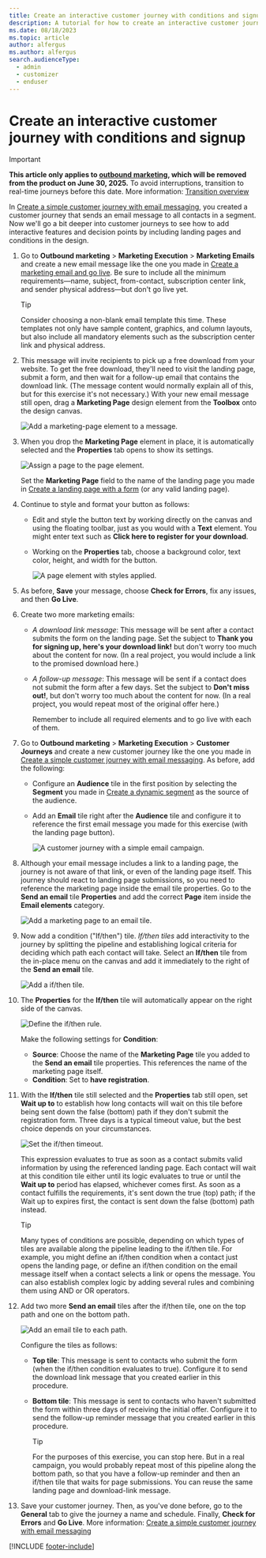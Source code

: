 ```yaml
---
title: Create an interactive customer journey with conditions and signup
description: A tutorial for how to create an interactive customer journey featuring signups and conditions in Dynamics 365 Customer Insights - Journeys.
ms.date: 08/18/2023
ms.topic: article
author: alfergus
ms.author: alfergus
search.audienceType: 
  - admin
  - customizer
  - enduser
---
```


# Create an interactive customer journey with conditions and signup

> [!IMPORTANT]
> **This article only applies to [outbound marketing](user-guide.md), which will be removed from the product on June 30, 2025.** To avoid interruptions, transition to real-time journeys before this date. More information: [Transition overview](transition-overview.md)

In [Create a simple customer journey with email messaging](create-simple-customer-journey.md), you created a customer journey that sends an email message to all contacts in a segment. Now we'll go a bit deeper into customer journeys to see how to add interactive features and decision points by including landing pages and conditions in the design.

1. Go to **Outbound marketing** > **Marketing Execution** > **Marketing Emails** and create a new email message like the one you made in [Create a marketing email and go live](create-marketing-email.md). Be sure to include all the minimum requirements&mdash;name, subject, from-contact, subscription center link, and sender physical address—but don't go live yet.

    > [!TIP]
    > Consider choosing a non-blank email template this time. These templates not only have sample content, graphics, and column layouts, but also include all mandatory elements such as the subscription center link and physical address.

1. This message will invite recipients to pick up a free download from your website. To get the free download, they'll need to visit the landing page, submit a form, and then wait for a follow-up email that contains the download link. (The message content would normally explain all of this, but for this exercise it's not necessary.) With your new email message still open, drag a **Marketing Page** design element from the **Toolbox** onto the design canvas.
  
    ![Add a marketing-page element to a message.](media/email-add-page-block3.png "Add a Marketing Page element to a message")

1. When you drop the **Marketing Page** element in place, it is automatically selected and the **Properties** tab opens to show its settings.
 
    ![Assign a page to the page element.](media/email-page-block-properties3.png "Assign a page to the page element")

    Set the **Marketing Page** field to the name of the landing page you made in [Create a landing page with a form](create-landing-page.md) (or any valid landing page).  

1. Continue to style and format your button as follows:
   - Edit and style the button text by working directly on the canvas and using the floating toolbar, just as you would with a **Text** element. You might enter text such as **Click here to register for your download**.
   - Working on the **Properties** tab, choose a background color, text color, height, and width for the button.

     ![A page element with styles applied.](media/email-page-block-styled2.png "A page element with styles applied")

1. As before, **Save** your message, choose **Check for Errors**, fix any issues, and then **Go Live**.

1. Create two more marketing emails:
   - *A download link message*: This message will be sent after a contact submits the form on the landing page. Set the subject to **Thank you for signing up, here's your download link!** but don't worry too much about the content for now. (In a real project, you would include a link to the promised download here.)
   - *A follow-up message*: This message will be sent if a contact does not submit the form after a few days. Set the subject to **Don't miss out!**, but don't worry too much about the content for now. (In a real project, you would repeat most of the original offer here.)

     Remember to include all required elements and to go live with each of them.

1. Go to **Outbound marketing** > **Marketing Execution** > **Customer Journeys** and create a new customer journey like the one you made in [Create a simple customer journey with email messaging](create-simple-customer-journey.md). As before, add the following:
   - Configure an **Audience** tile in the first position by selecting the **Segment** you made in [Create a dynamic segment](create-segment.md) as the source of the audience.
   - Add an **Email** tile right after the **Audience** tile and configure it to reference the first email message you made for this exercise (with the landing page button).

     ![A customer journey with a simple email campaign.](media/journey-email-only2.png "A customer journey with a simple email campaign")  

1. Although your email message includes a link to a landing page, the journey is not aware of that link, or even of the landing page itself. This journey should react to landing page submissions, so you need to reference the marketing page inside the email tile properties. Go to the **Send an email** tile **Properties** and add the correct **Page** item inside the **Email elements** category.
  
    ![Add a marketing page to an email tile.](media/journey-add-page2.png "Add a marketing page to an email tile")

1. Now add a condition ("If/then") tile. *If/then tiles* add interactivity to the journey by splitting the pipeline and establishing logical criteria for deciding which path each contact will take. Select an **If/then** tile from the in-place menu on the canvas and add it immediately to the right of the **Send an email** tile.  

    ![Add a if/then tile.](media/journey-add-ifthen-tile.png "Add a if/then tile")

1. The **Properties** for the **If/then** tile will automatically appear on the right side of the canvas.
  
     ![Define the if/then rule.](media/journey-ifthen-rule-define.png "Define the if/then rule")

     Make the following settings for **Condition**:
    - **Source**: Choose the name of the **Marketing Page** tile you added to the **Send an email** tile properties. This references the name of the marketing page itself.
    - **Condition**: Set to **have registration**.

1. With the **If/then** tile still selected and the **Properties** tab still open, set **Wait up to** to establish how long contacts will wait on this tile before being sent down the false (bottom) path if they don't submit the registration form. Three days is a typical timeout value, but the best choice depends on your circumstances.

    ![Set the if/then timeout.](media/journey-ifthen-timeout.png "Set the if/then timeout")

    This expression evaluates to true as soon as a contact submits valid information by using the referenced landing page. Each contact will wait at this condition tile either until its logic evaluates to true or until the **Wait up to** period has elapsed, whichever comes first. As soon as a contact fulfills the requirements, it's sent down the true (top) path; if the Wait up to expires first, the contact is sent down the false (bottom) path instead.

    > [!TIP]
    > Many types of conditions are possible, depending on which types of tiles are available along the pipeline leading to the if/then tile. For example, you might define an if/then condition when a contact just opens the landing page, or define an if/then condition on the email message itself when a contact selects a link or opens the message. You can also establish complex logic by adding several rules and combining them using AND or OR operators.

1. Add two more **Send an email** tiles after the if/then tile, one on the top path and one on the bottom path.  
  
     ![Add an email tile to each path.](media/journey-ifthen-paths.png "Add an email tile to each path")  

    Configure the tiles as follows:
    - **Top tile**: This message is sent to contacts who submit the form (when the if/then condition evaluates to true). Configure it to send the download link message that you created earlier in this procedure.
    - **Bottom tile**: This message is sent to contacts who haven't submitted the form within three days of receiving the initial offer. Configure it to send the follow-up reminder message that you created earlier in this procedure.

      > [!TIP]
      > For the purposes of this exercise, you can stop here. But in a real campaign, you would probably repeat most of this pipeline along the bottom path, so that you have a follow-up reminder and then an if/then tile that waits for page submissions. You can reuse the same landing page and download-link message.

1. Save your customer journey. Then, as you've done before, go to the **General** tab to give the journey a name and schedule. Finally, **Check for Errors** and **Go Live**. More information: [Create a simple customer journey with email messaging](create-simple-customer-journey.md)

[!INCLUDE [footer-include](./includes/footer-banner.md)]
